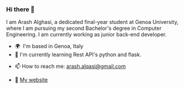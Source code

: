 ### Hi there 👋

I am Arash Alghasi, a dedicated final-year student at Genoa University, where I am pursuing my second Bachelor's degree in Computer Engineering.
I am currently working as junior back-end developer.

* 🌍  I'm based in Genoa, Italy
* 🔭 I'm currently learning Rest API's python and flask.
- 📫 How to reach me: arash.alqasi@gmail.com
* 🏡 [My website](https://cv.arashalghasi.me)
